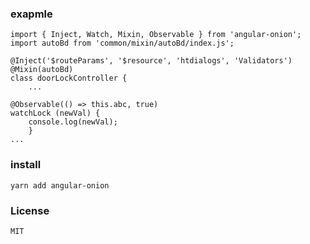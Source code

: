 ### exapmle
```
import { Inject, Watch, Mixin, Observable } from 'angular-onion';
import autoBd from 'common/mixin/autoBd/index.js';

@Inject('$routeParams', '$resource', 'htdialogs', 'Validators')
@Mixin(autoBd)
class doorLockController {
    ...
```


```
@Observable(() => this.abc, true)
watchLock (newVal) {
    console.log(newVal);
    }
...
```
### install


`yarn add angular-onion`


### License

`MIT`
